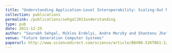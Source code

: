 ```yaml
---
title: "Understanding Application-Level Interoperability: Scaling-Out MapReduce over High-Performance Grids and Clouds"
collection: publications
permalink: /publications/sehgal2011understanding
type: pub
date: 2011-12-25
author: "Saurabh Sehgal, Miklos Erdelyi, Andre Merzky and Shantenu Jha"
venue: "Future Generation Computer Systems"
paperurl: http://www.sciencedirect.com/science/article/B6V06-51KT861-2/2/0092927785fbf5e065a7788af8b65b72
---
```

